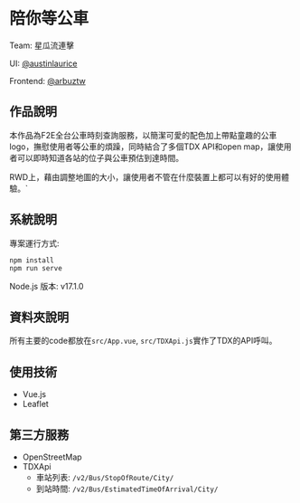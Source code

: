 # 陪你等公車

Team: 星瓜流連擊

UI: [@austinlaurice](https://github.com/austinlaurice)

Frontend: [@arbuztw](https://github.com/arbuztw)

## 作品說明

本作品為F2E全台公車時刻查詢服務，以簡潔可愛的配色加上帶點童趣的公車logo，撫慰使用者等公車的煩躁，同時結合了多個TDX API和open map，讓使用者可以即時知道各站的位子與公車預估到達時間。

RWD上，藉由調整地圖的大小，讓使用者不管在什麼裝置上都可以有好的使用體驗。`

## 系統說明

專案運行方式:
```
npm install
npm run serve
```

Node.js 版本: v17.1.0

## 資料夾說明

所有主要的code都放在`src/App.vue`, `src/TDXApi.js`實作了TDX的API呼叫。

## 使用技術
- Vue.js
- Leaflet

## 第三方服務
- OpenStreetMap
- TDXApi
  - 車站列表: `/v2/Bus/StopOfRoute/City/`
  - 到站時間: `/v2/Bus/EstimatedTimeOfArrival/City/`


